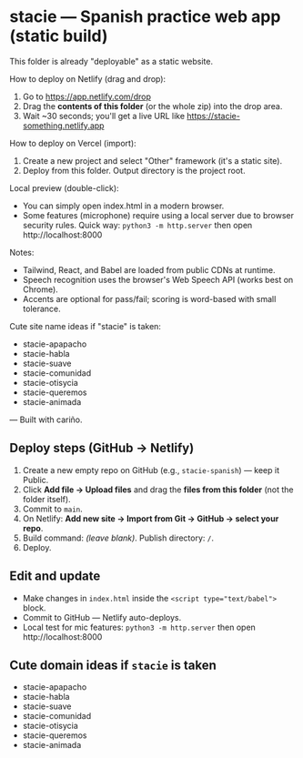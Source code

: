 stacie — Spanish practice web app (static build)
===============================================

This folder is already "deployable" as a static website.

How to deploy on Netlify (drag and drop):
1) Go to https://app.netlify.com/drop
2) Drag the **contents of this folder** (or the whole zip) into the drop area.
3) Wait ~30 seconds; you'll get a live URL like
   https://stacie-something.netlify.app

How to deploy on Vercel (import):
1) Create a new project and select "Other" framework (it's a static site).
2) Deploy from this folder. Output directory is the project root.

Local preview (double-click):
- You can simply open index.html in a modern browser.
- Some features (microphone) require using a local server due to browser security rules.
  Quick way: `python3 -m http.server` then open http://localhost:8000

Notes:
- Tailwind, React, and Babel are loaded from public CDNs at runtime.
- Speech recognition uses the browser's Web Speech API (works best on Chrome).
- Accents are optional for pass/fail; scoring is word-based with small tolerance.

Cute site name ideas if "stacie" is taken:
- stacie-apapacho
- stacie-habla
- stacie-suave
- stacie-comunidad
- stacie-otisycia
- stacie-queremos
- stacie-animada

— Built with cariño.

## Deploy steps (GitHub → Netlify)

1. Create a new empty repo on GitHub (e.g., `stacie-spanish`) — keep it Public.
2. Click **Add file → Upload files** and drag the **files from this folder** (not the folder itself).
3. Commit to `main`.
4. On Netlify: **Add new site → Import from Git → GitHub → select your repo**.
5. Build command: *(leave blank)*. Publish directory: `/`.
6. Deploy.

## Edit and update
- Make changes in `index.html` inside the `<script type="text/babel">` block.
- Commit to GitHub — Netlify auto-deploys.
- Local test for mic features: `python3 -m http.server` then open http://localhost:8000

## Cute domain ideas if `stacie` is taken
- stacie-apapacho
- stacie-habla
- stacie-suave
- stacie-comunidad
- stacie-otisycia
- stacie-queremos
- stacie-animada
